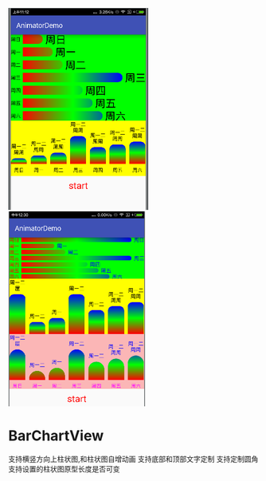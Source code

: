 ![image](https://github.com/Foundmoon/BarChartView/blob/master/tsupportTitleDemo.png)
![image](https://github.com/Foundmoon/BarChartView/blob/master/20180323123143.png)

# BarChartView
支持横竖方向上柱状图,和柱状图自增动画
支持底部和顶部文字定制
支持定制圆角
支持设置的柱状图原型长度是否可变
